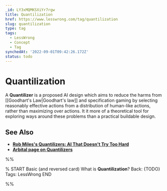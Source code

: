 ```yaml
---
_id: LY3xMQMKSXiYr7rgw
title: Quantilization
href: https://www.lesswrong.com/tag/quantilization
slug: quantilization
type: tag
tags:
  - LessWrong
  - Concept
  - Tag
synchedAt: '2022-09-01T09:42:26.172Z'
status: todo
---
```


# Quantilization

A **Quantilizer** is a proposed AI design which aims to reduce the harms from [[Goodhart's Law|Goodhart's law]] and specification gaming by selecting reasonably effective actions from a distribution of human-like actions, rather than maximizing over actions. It it more of a theoretical tool for exploring ways around these problems than a practical buildable design.

## See Also

- [**Rob Miles's Quantilizers: AI That Doesn't Try Too Hard**](https://www.youtube.com/watch?v=gdKMG6kTl6Y)
- [**Arbital page on Quantilizers**](https://arbital.com/p/soft_optimizer?l=2r8#Quantilizing)


%%

% START
Basic (and reversed card)
What is **Quantilization**?
Back: {TODO}
Tags: LessWrong
END

%%
	
